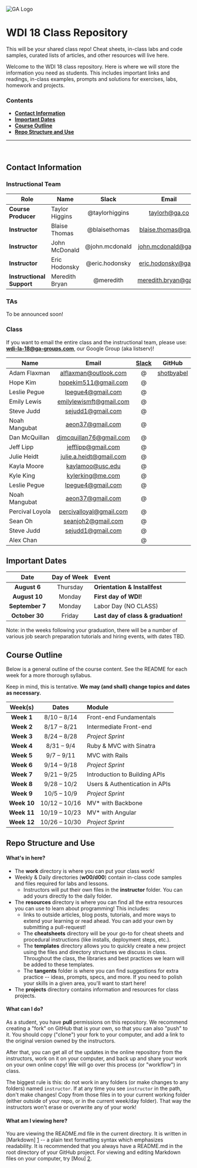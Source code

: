 ![GA Logo](https://github.com/generalassembly/ga-ruby-on-rails-for-devs/raw/master/images/ga.png "GeneralAssemb.ly")

# WDI 18 Class Repository

This will be your shared class repo! Cheat sheets, in-class labs and code
samples, curated lists of articles, and other resources will live here.

Welcome to the WDI 18 class repository. Here is where
we will store the information you need as students. This includes important
links and readings, in-class examples, prompts and solutions for exercises,
labs, homework and projects.

<!--In order to submit your homework to this repo and share it with your
instructional team and classmates, please follow the
**[Homework Submission Process](homework_submission_process.md)**
*[note: this document has not been uploaded yet]*. -->

### Contents

- [**Contact Information**](#contact-information)
- [**Important Dates**](#important-dates)
- [**Course Outline**](#course-outline)
- [**Repo Structure and Use**](#repo-structure-and-use)

---

<br>

## Contact Information

### Instructional Team

| Role                      | Name           | Slack         | Email                | GitHub |
|---------------------------|----------------|:-------------:|:--------------------:|:------:|
| **Course Producer**       | Taylor Higgins | @taylorhiggins| taylorh@ga.co        | [taylorhiggins][taylorhiggins] |
| **Instructor**            | Blaise Thomas  | @blaisethomas | blaise.thomas@ga.co  | [blaisethomas][blaisethomas] |
| **Instructor**            | John McDonald  | @john.mcdonald| john.mcdonald@ga.co  | [johnptmcdonald][johnptmcdonald] |
| **Instructor**            | Eric Hodonsky  | @eric.hodonsky| eric.hodonsky@ga.co  | [relicmelex][relicmelex] |
| **Instructional Support** | Meredith Bryan | @meredith     | meredith.bryan@ga.co | [mer8][mer8] |

### TAs

To be announced soon!
<!--
| Time                    | Name            | Slack         | Email                 | GitHub |
|-------------------------|-----------------|:-------------:|:---------------------:|:------:|
| Mon. night,<br>weekdays | Ladan Nasserian | @ladanazita   | ladan.nasserian@ga.co | [ladanazita][ladanazita] |
| Tue. & Thu.<br>nights   | Peter Krouse    | @7sun         | peter.krouse@ga.co    | [7sun][7sun] |
| Wed. night              | Larry Tran      | @lawrencetran | larry.tran@ga.co      | [lawrencetran1][lawrencetran1] |
| Wed. night              | Alex Dinari     | @alexdinar    | alex.dinari@ga.co     | [alexdinari][alexdinari] |
-->

<!-- The instructional team -->
[taylorhiggins]:  https://github.com/taylorhiggins   "Taylor's GitHub link"
[blaisethomas]:   https://github.com/blaisethomas    "Blaise's GitHub link"
[johnptmcdonald]: https://github.com/johnptmcdonald  "John's GitHub link"
[relicmelex]:       https://github.com/relicmelex      "Eric's GitHub link"
[mer8]:           https://github.com/mer8            "Meredith's GitHub Link"
<!-- The TAs -->
[ladanazita]:    https://github.com/ladanazita    "Ladan's GitHub Link"
[7sun]:          https://github.com/7sun          "Patrick's GitHub Link"
[lawrencetran1]: https://github.com/lawrencetran1 "Larry's GitHub Link"
[alexdinari]:    https://github.com/alexdinari    "Alex's GitHub Link"

### Class

If you want to email the entire class and the instructional team, please use:   
**wdi-la-18@ga-groups.com**, our Google Group (aka listserv)!



| Name               | Email | [Slack](https://ga-students.slack.com) | GitHub |
|--------------------|:----------------------------:|:---------------:|:------:|
| Adam Flaxman       | alflaxman@outlook.com        | @               | [shotbyabel](https://github.com/shotbyabel) |
| Hope Kim           | hopekim511@gmail.com         | @               |  |
| Leslie Pegue       | lpegue4@gmail.com            | @               |  |
| Emily Lewis        | emilylewismft@gmail.com      | @               |  |
| Steve Judd         | sejudd1@gmail.com            | @               |  |
| Noah Mangubat      | aeon37@gmail.com             | @               |  |
| Dan McQuillan      | djmcquillan76@gmail.com      | @               |  |
| Jeff Lipp          | jefflipp@gmail.com           | @               |  |
| Julie Heidt        | julie.a.heidt@gmail.com      | @               |  |
| Kayla Moore        | kaylamoo@usc.edu             | @               |  |
| Kyle King          | kylerking@me.com             | @               |  |
| Leslie Pegue       | lpegue4@gmail.com            | @               |  |
| Noah Mangubat      | aeon37@gmail.com             | @               |  |
| Percival Loyola    | percivalloyal@gmail.com      | @               |  |
| Sean Oh            | seanjoh2@gmail.com           | @               |  |
| Steve Judd         | sejudd1@gmail.com            | @               |  |
| Alex Chan          |                              | @               |  |


## Important Dates

| Date             | Day of Week | Event |
|:----------------:|:-----------:|:------|
| **August 6**     | Thursday    | **Orientation & Installfest** |
| **August 10**    | Monday      | **First day of WDI!** |
| **September 7**  | Monday      | Labor Day (NO CLASS) |
| **October 30**   | Friday      | **Last day of class & graduation!** |

Note: in the weeks following your graduation, there will be a number of various
job search preparation tutorials and hiring events, with dates TBD.

## Course Outline

Below is a general outline of the course content. See the README for each week for a more thorough syllabus.

Keep in mind, this is tentative. **We may (and shall) change topics and dates as necessary.**

| Week(s)     | Dates       | Module                         |
|:-----------:|:-----------:|:-------------------------------|
| **Week 1**  | 8/10 – 8/14 | Front-end Fundamentals         |
| **Week 2**  | 8/17 – 8/21 | Intermediate Front-end         |
| **Week 3**  | 8/24 – 8/28 | *Project Sprint*               |
| **Week 4**  | 8/31 – 9/4  | Ruby & MVC with Sinatra        |
| **Week 5**  | 9/7  – 9/11 | MVC with Rails                 |
| **Week 6**  | 9/14 – 9/18 | *Project Sprint*               |
| **Week 7**  | 9/21 – 9/25 | Introduction to Building APIs  |
| **Week 8**  | 9/28 – 10/2 | Users & Authentication in APIs |
| **Week 9**  | 10/5 – 10/9 | *Project Sprint*               |
| **Week 10** |10/12 – 10/16| MV* with Backbone              |
| **Week 11** |10/19 – 10/23| MV* with Angular               |
| **Week 12** |10/26 – 10/30| *Project Sprint*               |

<!--
## Classroom Code of Conduct <a id="coc"></a>

(TODO) link and discuss
-->

## Repo Structure and Use

#### What's in here?

- The **work** directory is where you can put your class work!
- Weekly & Daily directories (**w00/d00**) contain in-class code samples and
  files required for labs and lessons.
  - Instructors will put their own files in the **instructor** folder. You can
    add yours directly to the daily folder.
- The **resources** directory is where you can find all the extra resources you
  can use to learn about programming! This includes:
  - links to outside articles, blog posts, tutorials, and more ways to extend
    your learning or read ahead. You can add your own by submitting a pull-request!
  - The **cheatsheets** directory will be your go-to for cheat sheets and
    procedural instructions (like installs, deployment steps, etc.).
  - The **templates** directory allows you to quickly create a new project
    using the files and directory structures we discuss in class. Throughout the
    class, the libraries and best practices we learn will be added to these
    templates.
  - The **tangents** folder is where you can find suggestions for extra
    practice -- ideas, prompts, specs, and more. If you need to polish your
    skills in a given area, you'll want to start here!
- The **projects** directory contains information and resources for class
  projects.

#### What can I do?

As a student, you have **pull** permissions on this repository. We recommend
creating a "fork" on GitHub that is your own, so that you can also "push" to it.
You should copy ("clone") your fork to your computer, and add a link to the
original version owned by the instructors.

After that, you can get all of the updates in the online repository from the
instructors, work on it on your computer, and back up and share your work on
your own online copy! We will go over this process (or "workflow") in class.

The biggest rule is this: do not work in any folders (or make changes to any 
folders) named `instructor`. If at any time you see `instructor` in the path,
don't make changes! Copy from those files in to your current working folder
(either outside of your repo, or in the current week/day folder). That way
the instructors won't erase or overwrite any of your work!

#### What am I viewing here?

You are viewing the README.md file in the current directory. It is written in
[Markdown] [1] -- a plain text formatting syntax which emphasizes readability.
It is recommended that you always have a README.md in the root directory of
your GitHub project. For viewing and editing Markdown files on your
computer, try [Mou] [2].

[1]: http://daringfireball.net/projects/markdown/    "Markdown"
[2]: http://mouapp.com/                              "Mou"